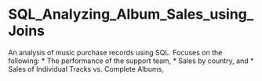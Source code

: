 # SQL_Analyzing_Album_Sales_using_Joins
An analysis of music purchase records using SQL.  Focuses on the following: * The performance of the support team, * Sales by country, and * Sales of Individual Tracks vs. Complete Albums, 

